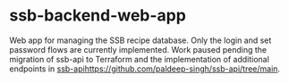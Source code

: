 # ssb-backend-web-app

Web app for managing the SSB recipe database. Only the login and set password flows are currently implemented. Work paused pending the migration of ssb-api to Terraform and the implementation of additional endpoints in [ssb-api](https://github.com/paldeep-singh/ssb-api/tree/main)https://github.com/paldeep-singh/ssb-api/tree/main.
